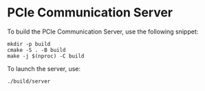 PCIe Communication Server
=========================

To build the PCIe Communication Server, use the following snippet:

```
mkdir -p build
cmake -S . -B build
make -j $(nproc) -C build
```

To launch the server, use:
```
./build/server
```
